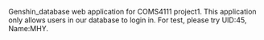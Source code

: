  Genshin_database web application for COMS4111 project1.
 This application only allows users in our database to login in. For test, please try UID:45, Name:MHY.
